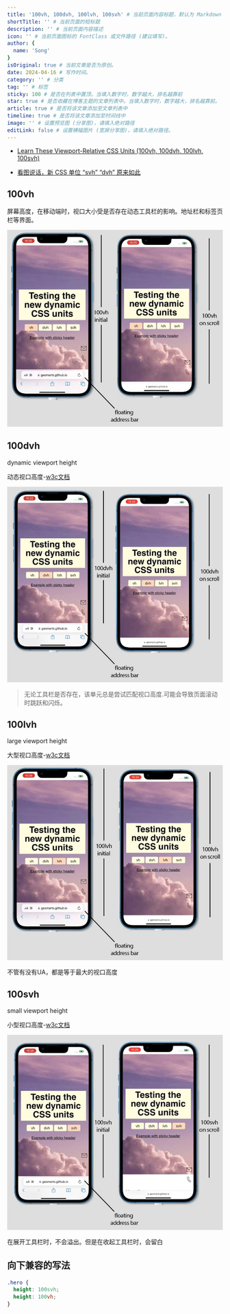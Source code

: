 ```yaml
---
title: '100vh, 100dvh, 100lvh, 100svh' # 当前页面内容标题，默认为 Markdown 文件中的第一个 h1 标签内容
shortTitle: '' # 当前页面的短标题
description: '' # 当前页面内容描述
icon: '' # 当前页面图标的 FontClass 或文件路径 (建议填写)。
author: {
  name: 'Song'
}
isOriginal: true # 当前文章是否为原创。
date: 2024-04-16 # 写作时间。
category: '' # 分类
tag: '' # 标签
sticky: 100 # 是否在列表中置顶。当填入数字时，数字越大，排名越靠前
star: true # 是否收藏在博客主题的文章列表中。当填入数字时，数字越大，排名越靠前。
article: true # 是否将该文章添加至文章列表中
timeline: true # 是否将该文章添加至时间线中
image: '' # 设置预览图 (分享图)，请填入绝对路径
editLink: false # 设置横幅图片 (宽屏分享图)，请填入绝对路径。
---
```


- [Learn These Viewport-Relative CSS Units (100vh, 100dvh, 100lvh, 100svh)](https://webdesign.tutsplus.com/learn-these-viewport-relative-css-units-100vh-100dvh-100lvh-100svh--cms-108537t)

- [看图说话，新 CSS 单位 “svh” “dvh” 原来如此](https://juejin.cn/post/7172332295058751496?searchId=2024041610280856F4151AFCFD08FCCE78)

## 100vh

屏幕高度，在移动端时，视口大小受是否存在动态工具栏的影响。地址栏和标签页栏等界面。

![alt text](image.png)

## 100dvh

dynamic viewport height

动态视口高度-[w3c文档](https://www.w3.org/TR/css-values-4/#dynamic-viewport-size)

![alt text](image-1.png)

> 无论工具栏是否存在，该单元总是尝试匹配视口高度.可能会导致页面滚动时跳跃和闪烁。

## 100lvh

large viewport height

大型视口高度-[w3c文档](https://www.w3.org/TR/css-values-4/#large-viewport-size)

![alt text](image-2.png)

不管有没有UA，都是等于最大的视口高度

## 100svh

small viewport height

小型视口高度-[w3c文档](https://www.w3.org/TR/css-values-4/#small-viewport-size)

![alt text](image-3.png)

在展开工具栏时，不会溢出。但是在收起工具栏时，会留白

## 向下兼容的写法

```css
.hero {
  height: 100svh;
  height: 100vh;
}
```
